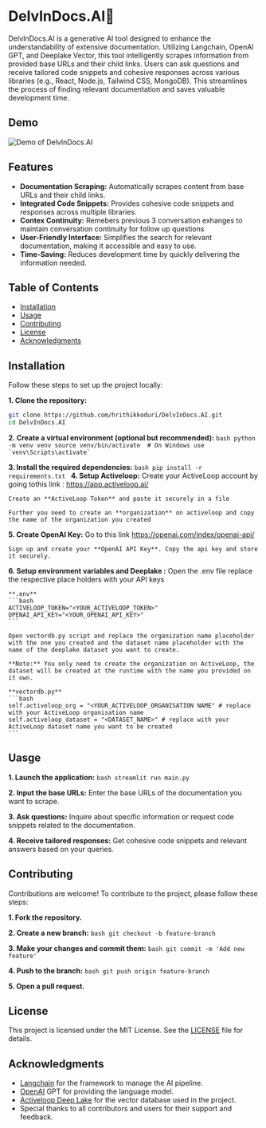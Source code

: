 # DelvInDocs.AI🤖

DelvInDocs.AI is a generative AI tool designed to enhance the understandability of extensive documentation. Utilizing Langchain, OpenAI GPT, and Deeplake Vector, this tool intelligently scrapes information from provided base URLs and their child links. Users can ask questions and receive tailored code snippets and cohesive responses across various libraries (e.g., React, Node.js, Tailwind CSS, MongoDB). This streamlines the process of finding relevant documentation and saves valuable development time.

## Demo
![Demo of DelvInDocs.AI](assets/demo.gif)

## Features

- **Documentation Scraping:** Automatically scrapes content from base URLs and their child links.
- **Integrated Code Snippets:** Provides cohesive code snippets and responses across multiple libraries.
- **Contex Continuity:** Remebers previous 3 conversation exhanges to maintain conversation continuity for follow up questions
- **User-Friendly Interface:** Simplifies the search for relevant documentation, making it accessible and easy to use.
- **Time-Saving:** Reduces development time by quickly delivering the information needed.

## Table of Contents

- [Installation](#installation)
- [Usage](#usage)
- [Contributing](#contributing)
- [License](#license)
- [Acknowledgments](#acknowledgments)

## Installation

Follow these steps to set up the project locally:

**1. Clone the repository:**
   ```bash
   git clone https://github.com/hrithikkoduri/DelvInDocs.AI.git
   cd DelvInDocs.AI
   ```

**2. Create a virtual environment (optional but recommended):**
    ```bash
    python -m venv venv
    source venv/bin/activate  # On Windows use `venv\Scripts\activate`
    ```

**3. Install the required dependencies:**
    ```bash
    pip install -r requirements.txt
    ```
**4. Setup Activeloop:**
    Create your ActiveLoop account by going tothis link : https://app.activeloop.ai/

    Create an **ActiveLoop Token** and paste it securely in a file

    Further you need to create an **organization** on activeloop and copy the name of the organization you created

**5. Create OpenAI Key:**
    Go to this link https://openai.com/index/openai-api/

    Sign up and create your **OpenAI API Key**. Copy the api key and store it securely.

**6. Setup environment variables and Deeplake :**
    Open the .env file replace the respective place holders with your API keys
    
    **.env**
    ```bash
    ACTIVELOOP_TOKEN="<YOUR_ACTIVELOOP_TOKEN>"
    OPENAI_API_KEY="<YOUR_OPENAI_API_KEY>"
    ```

    Open vectordb.py script and replace the organization name placeholder with the one you created and the dataset name placeholder with the name of the deeplake dataset you want to create.
    
    **Note:** You only need to create the organization on ActiveLoop, the dataset will be created at the runtime with the name you provided on it own.

    **vectordb.py**
    ```bash
    self.activeloop_org = "<YOUR_ACTIVELOOP_ORGANISATION NAME" # replace with your ActiveLoop organisation name
    self.activeloop_dataset = "<DATASET_NAME>" # replace with your ActiveLoop dataset name you want to be created
    ```

## Uasge

**1. Launch the application:**
    ```bash
    streamlit run main.py
    ```  

**2. Input the base URLs:** Enter the base URLs of the documentation you want to scrape.

**3. Ask questions:** Inquire about specific information or request code snippets related to the documentation.

**4. Receive tailored responses:** Get cohesive code snippets and relevant answers based on your queries.



## Contributing
Contributions are welcome! To contribute to the project, please follow these steps:

**1. Fork the repository.**

**2. Create a new branch:**
    ```bash
    git checkout -b feature-branch
    ```

**3. Make your changes and commit them:**
    ```bash
    git commit -m 'Add new feature'
    ```

**4. Push to the branch:**
    ```bash
    git push origin feature-branch
    ```

**5. Open a pull request.**

## License
This project is licensed under the MIT License. See the [LICENSE](./LICENSE) file for details.

## Acknowledgments
- [Langchain](https://www.langchain.com/) for the framework to manage the AI pipeline.
- [OpenAI](https://openai.com/) GPT for providing the language model.
- [Activeloop Deep Lake](https://activeloop.ai/) for the vector database used in the project.
- Special thanks to all contributors and users for their support and feedback.

